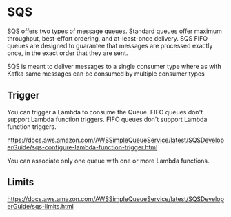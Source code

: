 # SQS

SQS offers two types of message queues. Standard queues offer maximum throughput, best-effort ordering, and at-least-once delivery. SQS FIFO queues are designed to guarantee that messages are processed exactly once, in the exact order that they are sent.

SQS is meant to deliver messages to a single consumer type where as with Kafka same messages can be consumed by multiple consumer types

## Trigger

You can trigger a Lambda to consume the Queue. FIFO queues don't support Lambda function triggers.
FIFO queues don't support Lambda function triggers.

https://docs.aws.amazon.com/AWSSimpleQueueService/latest/SQSDeveloperGuide/sqs-configure-lambda-function-trigger.html

You can associate only one queue with one or more Lambda functions.

## Limits

https://docs.aws.amazon.com/AWSSimpleQueueService/latest/SQSDeveloperGuide/sqs-limits.html

